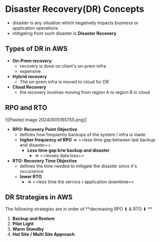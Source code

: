 
# Disaster Recovery(DR) Concepts

- disaster is any situation which negatively impacts business or application operations
- mitigating from such disaster is **Disaster Recovery**

## Types of DR in AWS

- **On-Prem recovery**
	- recovery is done on client's on-prem infra
	- expensive
- **Hybrid recovery**
	- The on-prem infra is moved to cloud for DR
- **Cloud Recovery**
	- the recovery involves moving from region A to region B in cloud


## RPO and RTO
![[Pasted image 20240505165755.png]]
- **RPO: Recovery Point Objective**
	- defines how frequently backups of the system / infra is made
	- **higher frequency of RPO** => ==less time gap between last backup and disaster==
		- **Less time gap b/w backup and disaster**
			- => ==lesses data loss==
- **RTO: Recovery Time Objective**
	- defines the time needed to mitigate the disaster since it's occurrence
	- **lower RTO**
		- => ==less time the service / application downtime==


## DR Strategies in AWS

The following strategies are in order of 
**decreasing RPO ⬇ & RTO ⬇ **

1. **Backup and Restore**
2. **Pilot Light**
3. **Warm Standby**
4. **Hot Site / Multi Site Approach**


